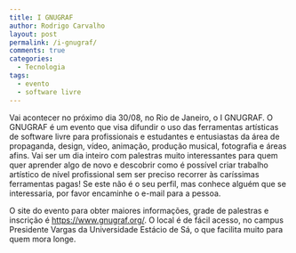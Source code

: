 ```yaml
---
title: I GNUGRAF
author: Rodrigo Carvalho
layout: post
permalink: /i-gnugraf/
comments: true
categories:
  - Tecnologia
tags:
  - evento
  - software livre
---
```

Vai acontecer no próximo dia 30/08, no Rio de Janeiro, o I GNUGRAF. O GNUGRAF é um evento que visa difundir o uso das ferramentas artísticas de software livre para profissionais e estudantes e entusiastas da área de propaganda, design, vídeo, animação, produção musical, fotografia e áreas afins. Vai ser um dia inteiro com palestras muito interessantes para quem quer aprender algo de novo e descobrir como é possível criar trabalho artístico de nível profissional sem ser preciso recorrer às caríssimas ferramentas pagas! Se este não é o seu perfil, mas conhece alguém que se interessaria, por favor encaminhe o e-mail para a pessoa.

O site do evento para obter maiores informações, grade de palestras e inscrição é <a href="https://www.gnugraf.org/" target="_blank">https://www.gnugraf.org/</a>. O local é de fácil acesso, no campus Presidente Vargas da Universidade Estácio de Sá, o que facilita muito para quem mora longe.
